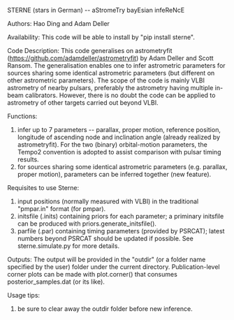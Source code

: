 STERNE (stars in German) -- aStromeTry bayEsian infeReNcE

Authors: Hao Ding and Adam Deller

Availability:
This code will be able to install by "pip install sterne".

Code Description:
This code generalises on astrometryfit (https://github.com/adamdeller/astrometryfit) by Adam Deller and Scott Ransom. The generalisation enables one to infer astrometric parameters for sources sharing some identical astrometric parameters (but different on other astrometric parameters). The scope of the code is mainly VLBI astrometry of nearby pulsars, preferably the astrometry having multiple in-beam calibrators. However, there is no doubt the code can be applied to astrometry of other targets carried out beyond VLBI.

Functions:
1) infer up to 7 parameters -- parallax, proper motion, reference position, longitude of ascending node and inclination angle (already realized by astrometryfit). For the two (binary) orbital-motion parameters, the Tempo2 convention is adopted to assist comparison with pulsar timing results.
2) for sources sharing some identical astrometric parameters (e.g. parallax, proper motion), parameters can be inferred together (new feature).

Requisites to use Sterne: 
1) input positions (normally measured with VLBI) in the traditional "pmpar.in" format (for pmpar).
2) initsfile (.inits) containing priors for each parameter; a priminary initsfile can be produced with priors.generate_initsfile().
3) parfile (.par) containing timing parameters (provided by PSRCAT); latest numbers beyond PSRCAT should be updated if possible.
See sterne.simulate.py for more details.

Outputs:
The output will be provided in the "outdir" (or a folder name specified by the user) folder under the current directory. Publication-level corner plots can be made with plot.corner() that consumes posterior_samples.dat (or its like).

Usage tips:
1) be sure to clear away the outdir folder before new inference.
